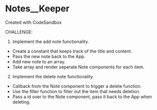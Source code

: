 # Notes__Keeper
Created with CodeSandbox

CHALLENGE:
1. Implement the add note functionality.
- Create a constant that keeps track of the title and content.
- Pass the new note back to the App.
- Add new note to an array.
- Take array and render seperate Note components for each item.

2. Implement the delete note functionality.
- Callback from the Note component to trigger a delete function.
- Use the filter function to filter out the item that needs deletion.
- Pass a id over to the Note component, pass it back to the App when deleting.
